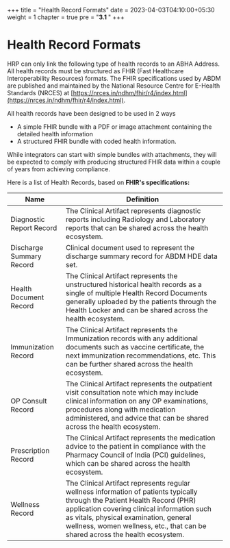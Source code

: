 +++
title = "Health Record Formats"
date = 2023-04-03T04:10:00+05:30
weight = 1
chapter = true
pre = "<b>3.1 </b>"
+++

# Health Record Formats

HRP can only link the following type of health records to an ABHA Address. All health records must be structured as FHIR (Fast Healthcare Interoperability Resources) formats. The FHIR specifications used by ABDM are published and maintained by the National Resource Centre for E-Health Standards (NRCES) at [https://nrces.in/ndhm/fhir/r4/index.html](https://nrces.in/ndhm/fhir/r4/index.html). 

All health records have been designed to be used in 2 ways 

- A simple FHIR bundle with a PDF or image attachment containing the detailed health information
- A structured FHIR bundle with coded health information. 

While integrators can start with simple bundles with attachments, they will be expected to comply with producing structured FHIR data within a couple of years from achieving compliance. 

Here is a list of Health Records, based on **FHIR's specifications:**


|Name|Definition|
|----|---------------|
Diagnostic Report Record|	The Clinical Artifact represents diagnostic reports including Radiology and Laboratory reports that can be shared across the health ecosystem.
Discharge Summary Record|Clinical document used to represent the discharge summary record for ABDM HDE data set.
Health Document Record|The Clinical Artifact represents the unstructured historical health records as a single of multiple Health Record Documents generally uploaded by the patients through the Health Locker and can be shared across the health ecosystem.
Immunization Record|The Clinical Artifact represents the Immunization records with any additional documents such as vaccine certificate, the next immunization recommendations, etc. This can be further shared across the health ecosystem.
OP Consult Record	| The Clinical Artifact represents the outpatient visit consultation note which may include clinical information on any OP examinations, procedures along with medication administered, and advice that can be shared across the health ecosystem.
Prescription Record| The Clinical Artifact represents the medication advice to the patient in compliance with the Pharmacy Council of India (PCI) guidelines, which can be shared across the health ecosystem.
Wellness Record|The Clinical Artifact represents regular wellness information of patients typically through the Patient Health Record (PHR) application covering clinical information such as vitals, physical examination, general wellness, women wellness, etc., that can be shared across the health ecosystem.

